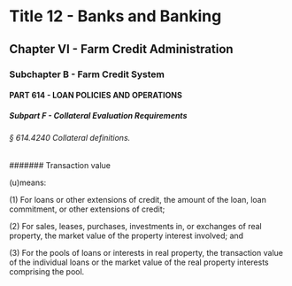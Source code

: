 
# Title 12 - Banks and Banking
## Chapter VI - Farm Credit Administration
### Subchapter B - Farm Credit System
#### PART 614 - LOAN POLICIES AND OPERATIONS
##### Subpart F - Collateral Evaluation Requirements
###### § 614.4240 Collateral definitions.
####### Transaction value

(u)means:

(1) For loans or other extensions of credit, the amount of the loan, loan commitment, or other extensions of credit;

(2) For sales, leases, purchases, investments in, or exchanges of real property, the market value of the property interest involved; and

(3) For the pools of loans or interests in real property, the transaction value of the individual loans or the market value of the real property interests comprising the pool.
